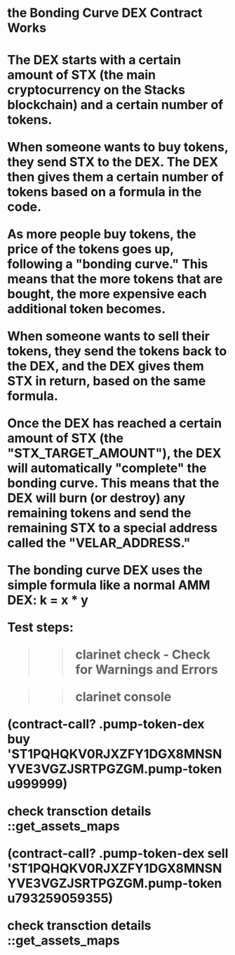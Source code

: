 
<h1>the Bonding Curve DEX Contract Works<h1/>
The DEX starts with a certain amount of STX (the main cryptocurrency on the Stacks blockchain) and a certain number of tokens.

When someone wants to buy tokens, they send STX to the DEX. The DEX then gives them a certain number of tokens based on a formula in the code.

As more people buy tokens, the price of the tokens goes up, following a "bonding curve." This means that the more tokens that are bought, the more expensive each additional token becomes.

When someone wants to sell their tokens, they send the tokens back to the DEX, and the DEX gives them STX in return, based on the same formula.

Once the DEX has reached a certain amount of STX (the "STX_TARGET_AMOUNT"), the DEX will automatically "complete" the bonding curve. This means that the DEX will burn (or destroy) any remaining tokens and send the remaining STX to a special address called the "VELAR_ADDRESS."

The bonding curve DEX uses the simple formula like a normal AMM DEX: k = x * y


Test steps:

>> clarinet check - Check for Warnings and Errors

>> clarinet console

(contract-call? .pump-token-dex buy 'ST1PQHQKV0RJXZFY1DGX8MNSNYVE3VGZJSRTPGZGM.pump-token u999999)


check transction details ::get_assets_maps

(contract-call? .pump-token-dex sell 'ST1PQHQKV0RJXZFY1DGX8MNSNYVE3VGZJSRTPGZGM.pump-token u793259059355)


check transction details ::get_assets_maps

